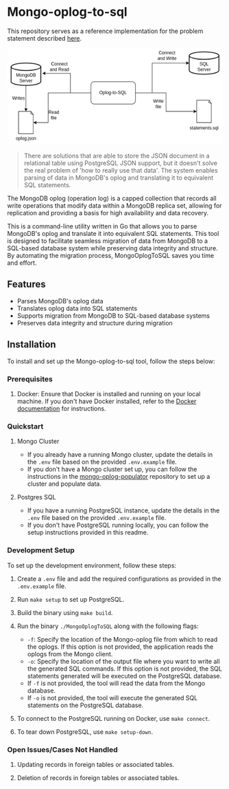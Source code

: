 # Mongo-oplog-to-sql

This repository serves as a reference implementation for the problem statement described [here](https://playbook.one2n.in/mongodb-oplog-to-sql-parser-exercise).

![mongo-oplog-to-sql-flow](assets/Mongo-oplog-to-sql.png)

> There are solutions that are able to store the JSON document in a relational table using PostgreSQL JSON support, but it doesn't solve the real problem of 'how to really use that data'. The system enables parsing of data in MongoDB's oplog and translating it to equivalent SQL statements.

The MongoDB oplog (operation log) is a capped collection that records all write operations that modify data within a MongoDB replica set, allowing for replication and providing a basis for high availability and data recovery.

This is a command-line utility written in Go that allows you to parse MongoDB's oplog and translate it into equivalent SQL statements. This tool is designed to facilitate seamless migration of data from MongoDB to a SQL-based database system while preserving data integrity and structure. By automating the migration process, MongoOplogToSQL saves you time and effort.

## Features
- Parses MongoDB's oplog data
- Translates oplog data into SQL statements
- Supports migration from MongoDB to SQL-based database systems
- Preserves data integrity and structure during migration

## Installation

To install and set up the Mongo-oplog-to-sql tool, follow the steps below:

### Prerequisites

1. Docker: Ensure that Docker is installed and running on your local machine. If you don't have Docker installed, refer to the [Docker documentation](https://docs.docker.com/engine/install/) for instructions.

### Quickstart

1. Mongo Cluster

   - If you already have a running Mongo cluster, update the details in the `.env` file based on the provided `.env.example` file.
   - If you don't have a Mongo cluster set up, you can follow the instructions in the [mongo-oplog-populator](https://github.com/one2nc/mongo-oplog-populator) repository to set up a cluster and populate data.

2. Postgres SQL

   - If you have a running PostgreSQL instance, update the details in the `.env` file based on the provided `.env.example` file.
   - If you don't have PostgreSQL running locally, you can follow the setup instructions provided in this  readme.

### Development Setup

To set up the development environment, follow these steps:

1. Create a `.env` file and add the required configurations as provided in the `.env.example` file.

2. Run `make setup` to set up PostgreSQL.

3. Build the binary using `make build`.

4. Run the binary `./MongoOplogToSQL` along with the following flags:

   - `-f`: Specify the location of the Mongo-oplog file from which to read the oplogs. If this option is not provided, the application reads the oplogs from the Mongo client.
   - `-o`: Specify the location of the output file where you want to write all the generated SQL commands. If this option is not provided, the SQL statements generated will be executed on the PostgreSQL database.
   - If `-f` is not provided, the tool will read the data from the Mongo database.
   - If `-o` is not provided, the tool will execute the generated SQL statements on the PostgreSQL database.

5. To connect to the PostgreSQL running on Docker, use `make connect`.

6. To tear down PostgreSQL, use `make setup-down`.

### Open Issues/Cases Not Handled

1. Updating records in foreign tables or associated tables.

2. Deletion of records in foreign tables or associated tables.
